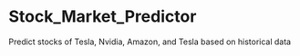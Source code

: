 # Stock_Market_Predictor
Predict stocks of Tesla, Nvidia, Amazon, and Tesla based on historical data
